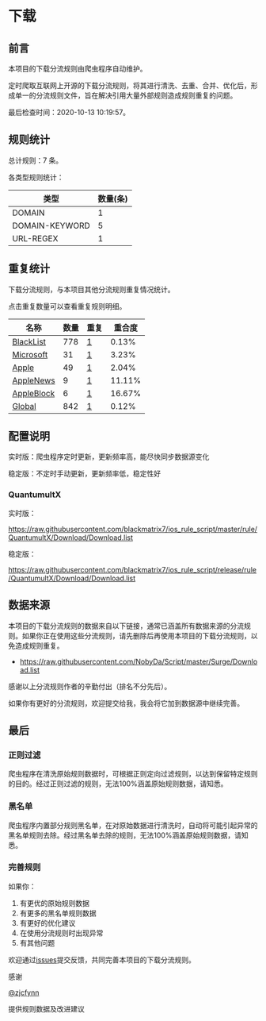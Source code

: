 # 下载

## 前言

本项目的下载分流规则由爬虫程序自动维护。

定时爬取互联网上开源的下载分流规则，将其进行清洗、去重、合并、优化后，形成单一的分流规则文件，旨在解决引用大量外部规则造成规则重复的问题。


最后检查时间：2020-10-13 10:19:57。

## 规则统计

总计规则：7 条。

各类型规则统计：

| 类型 | 数量(条) |
| ---- | ---- |
| DOMAIN | 1 |
| DOMAIN-KEYWORD | 5 |
| URL-REGEX | 1 |
## 重复统计

下载分流规则，与本项目其他分流规则重复情况统计。

点击重复数量可以查看重复规则明细。

| 名称 | 数量 | 重复 | 重合度 |
| ---- | ---- | ---- | ------ |
|  [BlackList](https://github.com/blackmatrix7/ios_rule_script/tree/master/rule/QuantumultX/BlackList)    | 778   | [1](https://github.com/blackmatrix7/ios_rule_script/tree/master/rule/QuantumultX/Download/Repeat/BlackList.list)   |   0.13%  |
|  [Microsoft](https://github.com/blackmatrix7/ios_rule_script/tree/master/rule/QuantumultX/Microsoft)    | 31   | [1](https://github.com/blackmatrix7/ios_rule_script/tree/master/rule/QuantumultX/Download/Repeat/Microsoft.list)   |   3.23%  |
|  [Apple](https://github.com/blackmatrix7/ios_rule_script/tree/master/rule/QuantumultX/Apple)    | 49   | [1](https://github.com/blackmatrix7/ios_rule_script/tree/master/rule/QuantumultX/Download/Repeat/Apple.list)   |   2.04%  |
|  [AppleNews](https://github.com/blackmatrix7/ios_rule_script/tree/master/rule/QuantumultX/AppleNews)    | 9   | [1](https://github.com/blackmatrix7/ios_rule_script/tree/master/rule/QuantumultX/Download/Repeat/AppleNews.list)   |   11.11%  |
|  [AppleBlock](https://github.com/blackmatrix7/ios_rule_script/tree/master/rule/QuantumultX/AppleBlock)    | 6   | [1](https://github.com/blackmatrix7/ios_rule_script/tree/master/rule/QuantumultX/Download/Repeat/AppleBlock.list)   |   16.67%  |
|  [Global](https://github.com/blackmatrix7/ios_rule_script/tree/master/rule/QuantumultX/Global)    | 842   | [1](https://github.com/blackmatrix7/ios_rule_script/tree/master/rule/QuantumultX/Download/Repeat/Global.list)   |   0.12%  |
## 配置说明

实时版：爬虫程序定时更新，更新频率高，能尽快同步数据源变化

稳定版：不定时手动更新，更新频率低，稳定性好

### QuantumultX 
实时版：

https://raw.githubusercontent.com/blackmatrix7/ios_rule_script/master/rule/QuantumultX/Download/Download.list

稳定版：

https://raw.githubusercontent.com/blackmatrix7/ios_rule_script/release/rule/QuantumultX/Download/Download.list

## 数据来源

本项目的下载分流规则的数据来自以下链接，通常已涵盖所有数据来源的分流规则。如果你正在使用这些分流规则，请先删除后再使用本项目的下载分流规则，以免造成规则重复。

- https://raw.githubusercontent.com/NobyDa/Script/master/Surge/Download.list


感谢以上分流规则作者的辛勤付出（排名不分先后）。

如果你有更好的分流规则，欢迎提交给我，我会将它加到数据源中继续完善。

## 最后

### 正则过滤

爬虫程序在清洗原始规则数据时，可根据正则定向过滤规则，以达到保留特定规则的目的。经过正则过滤的规则，无法100%涵盖原始规则数据，请知悉。

### 黑名单

爬虫程序内置部分规则黑名单，在对原始数据进行清洗时，自动将可能引起异常的黑名单规则去除。经过黑名单去除的规则，无法100%涵盖原始规则数据，请知悉。

### 完善规则

如果你：

1. 有更优的原始规则数据
2. 有更多的黑名单规则数据
3. 有更好的优化建议
4. 在使用分流规则时出现异常
5. 有其他问题

欢迎通过[issues](https://github.com/blackmatrix7/ios_rule_script/issues/new)提交反馈，共同完善本项目的下载分流规则。

感谢

[@zjcfynn](https://github.com/zjcfynn)

提供规则数据及改进建议